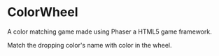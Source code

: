 # ColorWheel
A color matching game made using Phaser a HTML5 game framework.

Match the dropping color's name with color in the wheel. 
